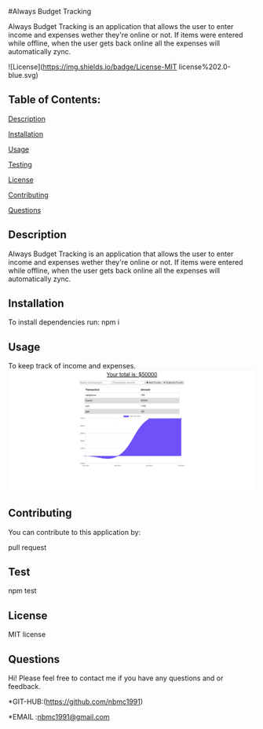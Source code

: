 #Always Budget Tracking

Always Budget Tracking is an application that allows the user to enter income and expenses wether they're online or not. If items were entered while offline, when the user gets back online all the expenses will automatically zync.

  ![License](https://img.shields.io/badge/License-MIT license%202.0-blue.svg)
## Table of Contents:


[Description](#description)


[Installation](#installation)

[Usage](#usage)


[Testing](#testing)


[License](#license)


[Contributing](#contributing)


[Questions](#questions)



## Description

Always Budget Tracking is an application that allows the user to enter income and expenses wether they're online or not. If items were entered while offline, when the user gets back online all the expenses will automatically zync.

## Installation

To install dependencies run:
npm i 

## Usage 

To keep track of income and expenses.
  ![](https://github.com/nbmc1991/alwaysBudgetTracking/blob/main/public/abtshot.png?raw=true)

## Contributing

You can contribute to this application by:

pull request

## Test 

npm test

## License 

 MIT license

## Questions 
Hi! 
Please feel free to contact me if you have any questions and     or feedback.


*GIT-HUB:(https://github.com/nbmc1991)

*EMAIL :nbmc1991@gmail.com
  

